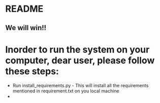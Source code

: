 # README #

## We will win!!

# Inorder to run the system on your computer, dear user, please follow these steps:
* Run install_requirements.py - This will install all the requirements mentioned in requirement.txt on you local machine
* 